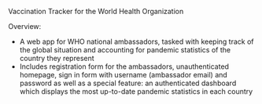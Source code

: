 Vaccination Tracker for the World Health Organization

Overview:
- A web app for WHO national ambassadors, tasked with keeping track of the global situation and accounting for pandemic statistics of the country they represent
- Includes registration form for the ambassadors, unauthenticated homepage, sign in form with username (ambassador email) and password as well as a special feature: an authenticated dashboard which displays the most up-to-date pandemic statistics in each country
